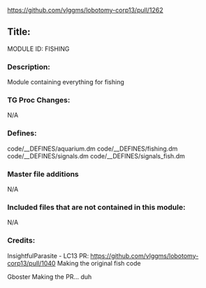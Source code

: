 https://github.com/vlggms/lobotomy-corp13/pull/1262

## Title:

MODULE ID: FISHING

### Description:

Module containing everything for fishing

### TG Proc Changes:

N/A

### Defines:

code/__DEFINES/aquarium.dm
code/__DEFINES/fishing.dm
code/__DEFINES/signals.dm
code/__DEFINES/signals_fish.dm

### Master file additions

N/A

### Included files that are not contained in this module:

N/A

### Credits:

InsightfulParasite - LC13 PR: https://github.com/vlggms/lobotomy-corp13/pull/1040
Making the original fish code

Gboster
Making the PR... duh
